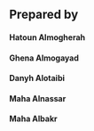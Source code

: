 ## Prepared by

#### Hatoun Almogherah
#### Ghena Almogayad
#### Danyh Alotaibi
#### Maha Alnassar
#### Maha Albakr
